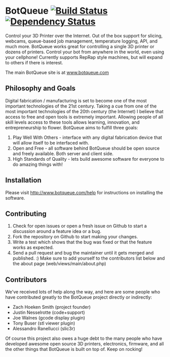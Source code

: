 BotQueue [![Build Status](https://travis-ci.org/Hoektronics/BotQueue.png?branch=0.5X-dev)](https://travis-ci.org/Hoektronics/BotQueue) [![Dependency Status](https://gemnasium.com/Hoektronics/BotQueue.svg)](https://gemnasium.com/Hoektronics/BotQueue)
========

Control your 3D Printer over the Internet.  Out of the box support for slicing, webcams, queue-based job management, temperature logging, API, and much more.  BotQueue works great for controlling a single 3D printer or dozens of printers.  Control your bot from anywhere in the world, even using your cellphone!  Currently supports RepRap style machines, but will expand to others if there is interest.

The main BotQueue site is at www.botqueue.com

Philosophy and Goals
-------------

Digital fabrication / manufacturing is set to become one of the most important technologies of the 21st century.  Taking a cue from one of the most important technologies of the 20th century (the Internet) I believe that access to free and open tools is extremely important.  Allowing people of all skill levels access to these tools allows learning, innovation, and entrepreneurship to flower.  BotQueue aims to fulfill three goals:

1. Play Well With Others - interface with any digital fabrication device that will allow itself to be interfaced with.
1. Open and Free - all software behind BotQueue should be open source and freely available.  Both server and client side.
1. High Standards of Quality - lets build awesome software for everyone to do amazing things with!

Installation
-------------

Please visit http://www.botqueue.com/help for instructions on installing the software.

Contributing
-------------

1. Check for open issues or open a fresh issue on Github to start a discussion around a feature idea or a bug.
1. Fork the repository on Github to start making your changes.
1. Write a test which shows that the bug was fixed or that the feature works as expected.
1. Send a pull request and bug the maintainer until it gets merged and published. :) Make sure to add yourself to the contributors list below and the about page (web/views/main/about.php)

Contributors
-------------

We've received lots of help along the way, and here are some people who have contributed greatly to the BotQueue project directly or indirectly:

* Zach Hoeken Smith (project founder)
* Justin Nesselrotte (code+support)
* Joe Walnes (gcode display plugin)
* Tony Buser (stl viewer plugin)
* Alessandro Ranellucci (slic3r)

Of course this project also owes a huge debt to the many people who have developed awesome open source 3D printers, electronics, firmware, and all the other things that BotQueue is built on top of. Keep on rocking!
